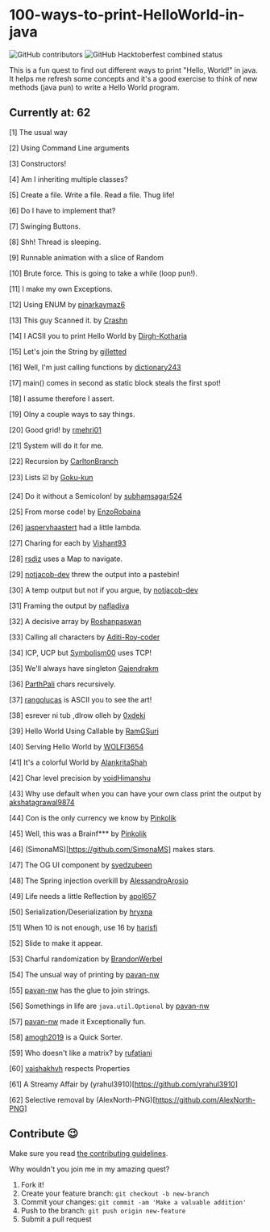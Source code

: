 # 100-ways-to-print-HelloWorld-in-java

![GitHub contributors](https://img.shields.io/github/contributors/NachiketaVadera/100-ways-to-print-HelloWorld-in-java?style=for-the-badge)
![GitHub Hacktoberfest combined status](https://img.shields.io/github/hacktoberfest/2020/NachiketaVadera/100-ways-to-print-HelloWorld-in-java?color=%23ccffcc&style=for-the-badge)

This is a fun quest to find out different ways to print "Hello, World!" in java. It helps me refresh some concepts and it's a good exercise to think of new methods (java pun) to write a Hello World program.

## Currently at: 62

[1] The usual way

[2] Using Command Line arguments

[3] Constructors!

[4] Am I inheriting multiple classes?

[5] Create a file. Write a file. Read a file. Thug life!

[6] Do I have to implement that?

[7] Swinging Buttons.

[8] Shh! Thread is sleeping.

[9] Runnable animation with a slice of Random

[10] Brute force. This is going to take a while (loop pun!).

[11] I make my own Exceptions.

[12] Using ENUM by [pinarkaymaz6](https://github.com/pinarkaymaz6)

[13] This guy Scanned it. by [Crashn](https://github.com/Crashn)

[14] I ACSII you to print Hello World by [Dirgh-Kotharia](https://github.com/Dirgh-Kotharia)

[15] Let's join the String by [gilletted](https://github.com/gilletted)

[16] Well, I'm just calling functions by [dictionary243](https://github.com/dictionary243)

[17] main() comes in second as static block steals the first spot!

[18] I assume therefore I assert.

[19] Olny a couple ways to say things.

[20] Good grid! by [rmehri01](https://github.com/rmehri01)

[21] System will do it for me.

[22] Recursion by [CarltonBranch](https://github.com/CarltonBranch)

[23] Lists :ballot_box_with_check: by [Goku-kun](https://github.com/Goku-kun)

[24] Do it without a Semicolon! by [subhamsagar524](https://github.com/subhamsagar524)

[25] From morse code! by [EnzoRobaina](https://github.com/EnzoRobaina)

[26] [jaspervhaastert](https://github.com/jaspervhaastert) had a little lambda.

[27] Charing for each by [Vishant93](https://github.com/Vishant93)

[28] [rsdiz](https://github.com/rsdiz) uses a Map to navigate.

[29] [notjacob-dev](https://github.com/notjacob-dev) threw the output into a pastebin!

[30] A temp output but not if you argue, by [notjacob-dev](https://github.com/notjacob-dev)

[31] Framing the output by [nafladiva](https://github.com/nafladiva)

[32] A decisive array by [Roshanpaswan](https://github.com/Roshanpaswan)

[33] Calling all characters by [Aditi-Roy-coder](https://github.com/Aditi-Roy-coder)

[34] ICP, UCP but [Symbolism00](https://github.com/Symbolism00) uses TCP!

[35] We'll always have singleton [Gajendrakm](https://github.com/Gajendrakm)

[36] [ParthPali](https://github.com/ParthPali) chars recursively.

[37] [rangolucas](https://github.com/rangolucas) is ASCII you to see the art!

[38] esrever ni tub ,dlrow olleh by [0xdeki](https://github.com/0xdeki)

[39] Hello World Using Callable by [RamGSuri](https://github.com/ramgsuri)

[40] Serving Hello World by [WOLFI3654](https://github.com/WOLFI3654)

[41] It's a colorful World by [AlankritaShah](https://github.com/AlankritaShah)

[42] Char level precision by [voidHimanshu](https://github.com/voidHimanshu)

[43] Why use default when you can have your own class print the output by [akshatagrawal9874](https://github.com/akshatagrawal9874)

[44] Con is the only currency we know by [Pinkolik](https://github.com/Pinkolik)

[45] Well, this was a Brainf*** by [Pinkolik](https://github.com/Pinkolik)

[46] (SimonaMS)[https://github.com/SimonaMS] makes stars.

[47] The OG UI component by [syedzubeen](https://github.com/syedzubeen)

[48] The Spring injection overkill by [AlessandroArosio](https://github.com/AlessandroArosio)

[49] Life needs a little Reflection by [apol657](https://github.com/apol657)

[50] Serialization/Deserialization by [hryxna](https://github.com/hryxna)

[51] When 10 is not enough, use 16 by [harisfi](https://github.com/harisfi)

[52] Slide to make it appear.

[53] Charful randomization by [BrandonWerbel](https://github.com/BrandonWerbel)

[54] The unsual way of printing by [pavan-nw](https://github.com/pavan-nw)

[55] [pavan-nw](https://github.com/pavan-nw) has the glue to join strings.

[56] Somethings in life are `java.util.Optional` by [pavan-nw](https://github.com/pavan-nw)

[57] [pavan-nw](https://github.com/pavan-nw) made it Exceptionally fun.

[58] [amogh2019](https://github.com/amogh2019) is a Quick Sorter.

[59] Who doesn't like a matrix? by [rufatiani](https://github.com/rufatiani)

[60] [vaishakhvh](https://github.com/vaishakhvh) respects Properties

[61] A Streamy Affair by (yrahul3910)[https://github.com/yrahul3910]

[62] Selective removal by (AlexNorth-PNG)[https://github.com/AlexNorth-PNG]

## Contribute :wink:

Make sure you read [the contributing guidelines](CONTRUBUTING.md).

Why wouldn't you join me in my amazing quest?

1. Fork it!
2. Create your feature branch: `git checkout -b new-branch`
3. Commit your changes: `git commit -am 'Make a valuable addition'`
4. Push to the branch: `git push origin new-feature`
5. Submit a pull request
